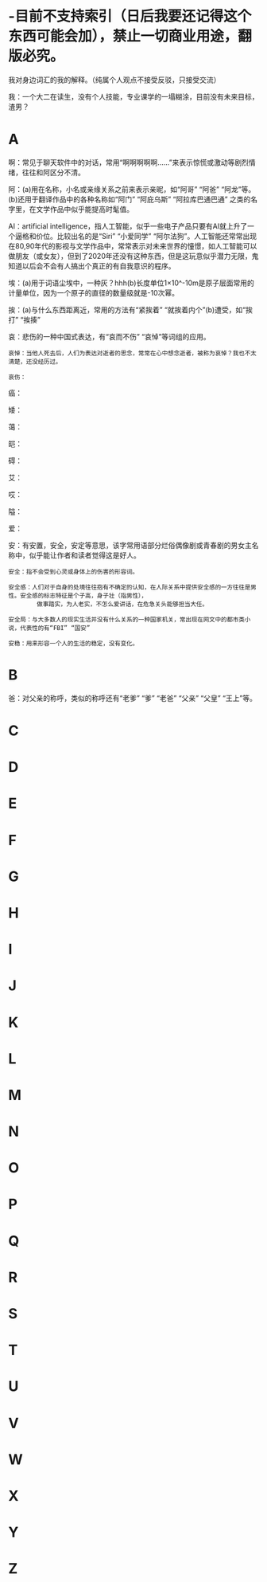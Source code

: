 # -目前不支持索引（日后我要还记得这个东西可能会加），禁止一切商业用途，翻版必究。
我对身边词汇的我的解释。（纯属个人观点不接受反驳，只接受交流）

我：一个大二在读生，没有个人技能，专业课学的一塌糊涂，目前没有未来目标，渣男？

# A

啊：常见于聊天软件中的对话，常用“啊啊啊啊啊……”来表示惊慌或激动等剧烈情绪，往往和阿区分不清。

阿：(a)用在名称，小名或亲缘关系之前来表示亲昵，如“阿哥” “阿爸” “阿龙”等。(b)还用于翻译作品中的各种名称如“阿门” “阿庇乌斯” “阿拉库巴通巴通”
    之类的名字里，在文学作品中似乎能提高时髦值。

AI：artificial intelligence，指人工智能，似乎一些电子产品只要有AI就上升了一个逼格和价位。比较出名的是“Siri” “小爱同学” “阿尔法狗”。人工智能还常常出现在80,90年代的影视与文学作品中，常常表示对未来世界的憧憬，如人工智能可以做朋友（或女友），但到了2020年还没有这种东西，但是这玩意似乎潜力无限，鬼知道以后会不会有人搞出个真正的有自我意识的程序。

埃：(a)用于词语尘埃中，一种灰？hhh(b)长度单位1×10^-10m是原子层面常用的计量单位，因为一个原子的直径的数量级就是-10次幂。

挨：(a)与什么东西距离近，常用的方法有“紧挨着” “就挨着内个”(b)遭受，如“挨打”  “挨揍”

哀：悲伤的一种中国式表达，有“哀而不伤” “哀悼”等词组的应用。

    哀悼：当他人死去后，人们为表达对逝者的思念，常常在心中想念逝者，被称为哀悼？我也不太清楚，还没经历过。
    
    哀伤：

癌：

矮：

蔼：

皑：

碍：

艾：

哎：

隘：

爱：
    
安：有安置，安全，安定等意思，该字常用语部分烂俗偶像剧或青春剧的男女主名称中，似乎能让作者和读者觉得这是好人。

    安全：指不会受到心灵或身体上的伤害的形容词。
    
    安全感：人们对于自身的处境往往抱有不确定的认知，在人际关系中提供安全感的一方往往是男性。安全感的标志特征是个子高，身子壮（指男性），
            做事踏实，为人老实，不怎么爱讲话，在危急关头能够担当大任。
            
    安全局：与大多数人的现实生活并没有什么关系的一种国家机关，常出现在网文中的都市类小说，代表性的有“FBI” “国安”
    
    安稳：用来形容一个人的生活的稳定，没有变化。
    
    
    
# B
爸：对父亲的称呼，类似的称呼还有“老爹” “爹” “老爸” “父亲” “父皇” “王上”等。
# C
# D
# E
# F
# G
# H
# I
# J
# K
# L
# M
# N
# O
# P
# Q
# R
# S
# T
# U
# V
# W
# X
# Y
# Z
